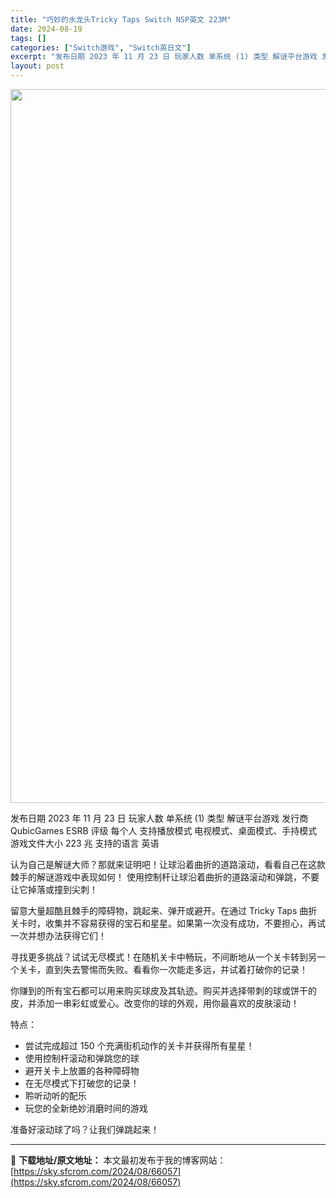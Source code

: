 ```yaml
---
title: "巧妙的水龙头Tricky Taps Switch NSP英文 223M"
date: 2024-08-19
tags: []
categories: ["Switch游戏", "Switch英日文"]
excerpt: "发布日期 2023 年 11 月 23 日 玩家人数 单系统 (1) 类型 解谜平台游戏 发行商 QubicGames ESRB 评级 每个人 支持播放模式 电视模式、桌面模式、手持模式 游戏文件大小 223 兆 支持的语言 英语 认为自己是解谜大师？那就来证明吧！让球沿着曲折的道路滚动，看看自己在&hellip;"
layout: post
---
```


<img class="aligncenter size-full wp-image-66058" src="https://sky.sfcrom.com/wp-content/uploads/2024/08/2024081900265965.webp" alt="" width="700" height="1142" />

发布日期 2023 年 11 月 23 日
玩家人数 单系统 (1)
类型 解谜平台游戏
发行商 QubicGames
ESRB 评级 每个人
支持播放模式 电视模式、桌面模式、手持模式
游戏文件大小 223 兆
支持的语言 英语

认为自己是解谜大师？那就来证明吧！让球沿着曲折的道路滚动，看看自己在这款棘手的解谜游戏中表现如何！
使用控制杆让球沿着曲折的道路滚动和弹跳，不要让它掉落或撞到尖刺！

留意大量超酷且棘手的障碍物，跳起来、弹开或避开。在通过 Tricky Taps 曲折关卡时，收集并不容易获得的宝石和星星。如果第一次没有成功，不要担心，再试一次并想办法获得它们！

寻找更多挑战？试试无尽模式！在随机关卡中畅玩，不间断地从一个关卡转到另一个关卡，直到失去警惕而失败。看看你一次能走多远，并试着打破你的记录！

你赚到的所有宝石都可以用来购买球皮及其轨迹。购买并选择带刺的球或饼干的皮，并添加一串彩虹或爱心。改变你的球的外观，用你最喜欢的皮肤滚动！

特点：
- 尝试完成超过 150 个充满街机动作的关卡并获得所有星星！
- 使用控制杆滚动和弹跳您的球
- 避开关卡上放置的各种障碍物
- 在无尽模式下打破您的记录！
- 聆听动听的配乐
- 玩您的全新绝妙消磨时间的游戏

准备好滚动球了吗？让我们弹跳起来！

---
📖 **下载地址/原文地址：** 本文最初发布于我的博客网站：[https://sky.sfcrom.com/2024/08/66057](https://sky.sfcrom.com/2024/08/66057)
